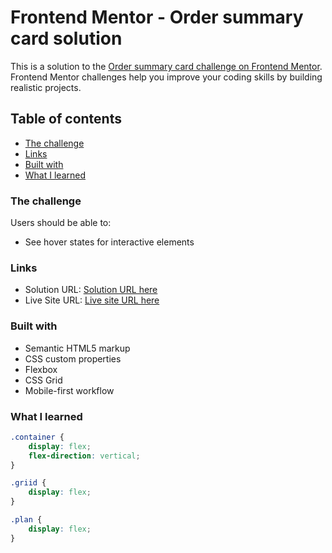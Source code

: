 # Frontend Mentor - Order summary card solution

This is a solution to the [Order summary card challenge on Frontend Mentor](https://www.frontendmentor.io/solutions/order-summary-card-ZR0PM3_Wk). Frontend Mentor challenges help you improve your coding skills by building realistic projects.

## Table of contents

-   [The challenge](#the-challenge)
-   [Links](#links)
-   [Built with](#built-with)
-   [What I learned](#what-i-learned)

### The challenge

Users should be able to:

-   See hover states for interactive elements

### Links

-   Solution URL: [Solution URL here](https://github.com/iprinceroyy/order-summary-component)
-   Live Site URL: [Live site URL here](https://ordercomponent-card.netlify.app/)

### Built with

-   Semantic HTML5 markup
-   CSS custom properties
-   Flexbox
-   CSS Grid
-   Mobile-first workflow

### What I learned

```css
.container {
    display: flex;
    flex-direction: vertical;
}

.griid {
    display: flex;
}

.plan {
    display: flex;
}
```
